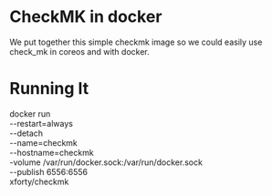 # CheckMK in docker

We put together this simple checkmk image so we could easily use check_mk
in coreos and with docker. 

# Running It

docker run \
  --restart=always \
  --detach \
  --name=checkmk \
  --hostname=checkmk \
  -volume /var/run/docker.sock:/var/run/docker.sock \
  --publish 6556:6556 \
  xforty/checkmk
  
